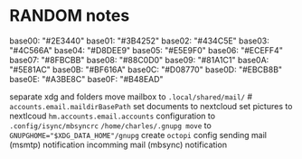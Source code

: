 # RANDOM notes

base00: "#2E3440"
base01: "#3B4252"
base02: "#434C5E"
base03: "#4C566A"
base04: "#D8DEE9"
base05: "#E5E9F0"
base06: "#ECEFF4"
base07: "#8FBCBB"
base08: "#88C0D0"
base09: "#81A1C1"
base0A: "#5E81AC"
base0B: "#BF616A"
base0C: "#D08770"
base0D: "#EBCB8B"
base0E: "#A3BE8C"
base0F: "#B48EAD"

separate xdg and folders
move mailbox to `.local/shared/mail/` # `accounts.email.maildirBasePath`
set documents to nextcloud
set pictures to nextlcoud
`hm.accounts.email.accounts` configuration to `.config/isync/mbsyncrc`
`/home/charles/.gnupg move` to `GNUPGHOME="$XDG_DATA_HOME"/gnupg`
create `octopi` config
sending mail (msmtp) notification
incomming mail (mbsync) notification
